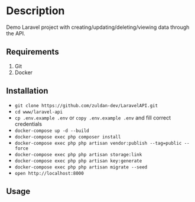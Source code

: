 # Description 
Demo Laravel project with creating/updating/deleting/viewing data through the API.
## Requirements
1. Git
2. Docker
## Installation
- `git clone https://github.com/zuldan-dev/LaravelAPI.git`
- `cd www/laravel-api`
- `cp .env.example .env` or `copy .env.example .env` and fill correct credentials
- `docker-compose up -d --build`
- `docker-compose exec php composer install`
- `docker-compose exec php php artisan vendor:publish --tag=public --force`
- `docker-compose exec php php artisan storage:link`
- `docker-compose exec php php artisan key:generate`
- `docker-compose exec php php artisan migrate --seed`
- `open http://localhost:8000`
## Usage

